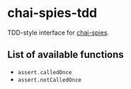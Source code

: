 # chai-spies-tdd
TDD-style interface for [chai-spies](https://github.com/chaijs/chai-spies).

## List of available functions

 * `assert.calledOnce`
 * `assert.notCalledOnce`
